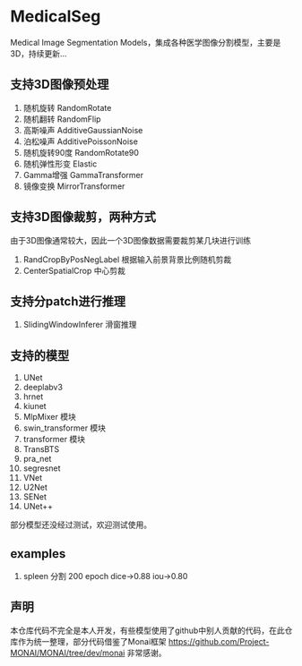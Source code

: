 # MedicalSeg
Medical Image Segmentation Models，集成各种医学图像分割模型，主要是3D，持续更新...

## 支持3D图像预处理

1. 随机旋转 RandomRotate
2. 随机翻转 RandomFlip
3. 高斯噪声 AdditiveGaussianNoise
4. 泊松噪声 AdditivePoissonNoise
5. 随机旋转90度 RandomRotate90
6. 随机弹性形变 Elastic
7. Gamma增强 GammaTransformer
8. 镜像变换 MirrorTransformer

## 支持3D图像裁剪，两种方式

由于3D图像通常较大，因此一个3D图像数据需要裁剪某几块进行训练

1. RandCropByPosNegLabel 根据输入前景背景比例随机剪裁
2. CenterSpatialCrop 中心剪裁

## 支持分patch进行推理

1. SlidingWindowInferer 滑窗推理

## 支持的模型

1. UNet
2. deeplabv3
3. hrnet
4. kiunet
5. MlpMixer 模块
6. swin_transformer 模块
7. transformer 模块
8. TransBTS
9. pra_net
10. segresnet
11. VNet
12. U2Net
13. SENet
14. UNet++

部分模型还没经过测试，欢迎测试使用。

## examples
1. spleen 分割 200 epoch dice->0.88 iou->0.80

## 声明

本仓库代码不完全是本人开发，有些模型使用了github中别人贡献的代码，在此仓库作为统一整理，部分代码借鉴了Monai框架 https://github.com/Project-MONAI/MONAI/tree/dev/monai 非常感谢。

